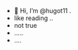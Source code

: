 - 👋 Hi, I’m @hugot11 .
- like reading ..
- not true 
- .....
- ....
<!---
hugot11/hugot11 is a ✨ special ✨ repository because its `README.md` (this file) appears on your GitHub profile.
You can click the Preview link to take a look at your changes.
--->
